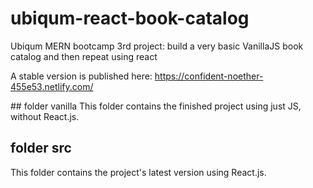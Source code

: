 # ubiqum-react-book-catalog

Ubiqum MERN bootcamp 3rd project: build a very basic VanillaJS book catalog and then repeat using react

A stable version is published here: https://confident-noether-455e53.netlify.com/

## folder vanilla
This folder contains the finished project using just JS, without React.js.

## folder src

This folder contains the project's latest version using React.js.
